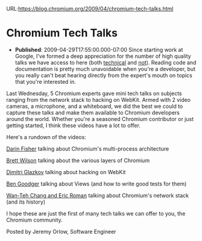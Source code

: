 URL:https://blog.chromium.org/2009/04/chromium-tech-talks.html
# Chromium Tech Talks
- **Published**: 2009-04-29T17:55:00.000-07:00
Since starting work at Google, I've formed a deep appreciation for the number of high quality talks we have access to here (both [technical](http://www.youtube.com/user/googletechtalks) and [not](http://www.youtube.com/user/AtGoogleTalks)). Reading code and documentation is pretty much unavoidable when you're a developer, but you really can't beat hearing directly from the expert's mouth on topics that you're interested in.

Last Wednesday, 5 Chromium experts gave mini tech talks on subjects ranging from the network stack to hacking on WebKit. Armed with 2 video cameras, a microphone, and a whiteboard, we did the best we could to capture these talks and make them available to Chromium developers around the world. Whether you're a seasoned Chromium contributor or just getting started, I think these videos have a lot to offer.

Here's a rundown of the videos:

[Darin Fisher](http://www.youtube.com/watch?v=A0Z0ybTCHKs) talking about Chromium's multi-process architecture

[Brett Wilson](http://www.youtube.com/watch?v=IiN9fxwjcL0) talking about the various layers of Chromium

[Dimitri Glazkov](http://www.youtube.com/watch?v=QND2lFCrIGw) talking about hacking on WebKit

[Ben Goodger](http://www.youtube.com/watch?v=WsvNebq1dRg) talking about Views (and how to write good tests for them)

[Wan-Teh Chang and Eric Roman](http://www.youtube.com/watch?v=ZhDb42M6ZLk) talking about Chromium's network stack (and its history)

I hope these are just the first of many tech talks we can offer to you, the Chromium community.

Posted by Jeremy Orlow, Software Engineer